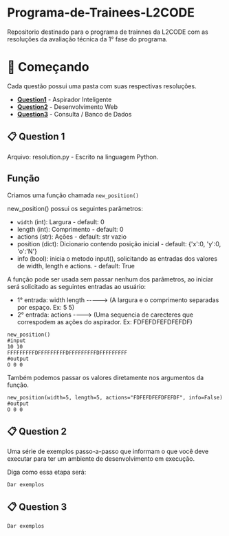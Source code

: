 # Programa-de-Trainees-L2CODE

Repositorio destinado para o programa de trainnes da L2CODE com as resoluções da avaliação técnica da 1° fase do programa.


# 🚀 Começando

Cada questão possui uma pasta com suas respectivas resoluções.

- **[Question1](#-question-1)** - Aspirador Inteligente
- **[Question2](#-question-2)** - Desenvolvimento Web
- **[Question3](#-question-3)** - Consulta / Banco de Dados


📋 Question 1
------------

Arquivo: resolution.py - Escrito na linguagem Python.

Função
------------
Criamos uma função chamada `new_position()`

new_position() possui os seguintes parâmetros:
- `width` (int): Largura - default: 0
- length (int): Comprimento - default: 0
- actions (str): Ações - default: str vazio
- position (dict): Dicionario contendo posição inicial - default: {'x':0, 'y':0, 'o':'N'}
- info (bool): inicia o metodo input(), solicitando as entradas dos valores de width, length e actions. - default: True

A função pode ser usada sem passar nenhum dos parâmetros, ao iniciar será solicitado as seguintes entradas ao usuário:
- 1° entrada: width length -----> (A largura e o comprimento separadas por espaço. Ex: 5 5)
- 2° entrada: actions ----> (Uma sequencia de carecteres que correspodem as ações do aspirador. Ex: FDFEFDFEFDFEFDF)

```
new_position()
#input
10 10
FFFFFFFFFDFFFFFFFFFDFFFFFFFFFDFFFFFFFFF
#output
O 0 0 

```
Também podemos passar os valores diretamente nos argumentos da função.
```
new_position(width=5, length=5, actions="FDFEFDFEFDFEFDF", info=False)
#output
O 0 0
```
📋 Question 2
------------

Uma série de exemplos passo-a-passo que informam o que você deve executar para ter um ambiente de desenvolvimento em execução.

Diga como essa etapa será:

```
Dar exemplos
```
📋 Question 3
------------

```
Dar exemplos
```
